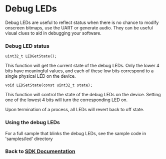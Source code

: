 # Debug LEDs

Debug LEDs are useful to reflect status when there is no chance to modify onscreen bitmaps, use the UART or generate audio. They can be useful visual clues to aid in debugging your software.

### Debug LED status
`uint32_t LEDGetState();`

This function will get the current state of the debug LEDs. Only the lower 4 bits have meaningful values, and each of these low bits correspond to a single physical LED on the device.

`void LEDSetState(const uint32_t state);`

This function will control the state of the debug LEDs on the device. Setting one of the lowest 4 bits will turn the corresponding LED on.

Upon termination of a process, all LEDs will revert back to off state.

### Using the debug LEDs

For a full sample that blinks the debug LEDs, see the sample code in 'samples/led' directory

### Back to [SDK Documentation](README.md)